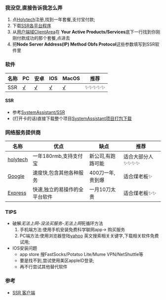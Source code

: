 
### 我没空,直接告诉我怎么弄
1. 点[Holytech](https://service.holytech.tech/aff.php?aff=2277)注册,找到一年套餐,支付宝付款;
2. 下载[SSR各平台程序](https://github.com/liuwake/SystemAssitant/archive/master.zip)
3. 从[用户端域ClientArea](https://service.holytech.tech/clientarea.php)在 **Your Active Products/Services**底下一行找到你刚刚付款成功的那个套餐,点进去
4. 把**Node	Server Address(IP)	Method	Obfs	Protocol**这些参数填写到SSR软件里

### 软件
名称|PC  |安卓  |IOS|MacOS|推荐
--|--|--|--|--|--|
SSR |[√](https://github.com/liuwake/SystemAssitant/blob/master/Network/SSR/ShadowsocksR-win-4.9.0.zip)  |[√](https://github.com/liuwake/SystemAssitant/blob/master/Network/SSR/shadowsocksr.apk)  | [√](https://itunes.apple.com/us/app/fastsocks-proxy-vpn-tookit/id1388244800?mt=8)| [√](https://github.com/liuwake/SystemAssitant/blob/master/Network/SSR/ShadowsocksX-NG-R8.dmg)|✨✨✨✨✨

#### SSR
- 参考[SystemAssistant/SSR](https://github.com/liuwake/SystemAssitant/tree/master/Network/SSR)
- (打开卡的话)直接下载整个项目[SystemAssistant项目打包下载](https://github.com/liuwake/SystemAssitant/archive/master.zip)



###  网络服务提供商
名称| 优点 |缺点  |推荐
--|--|--|--|
[holytech](https://service.holytech.tech/aff.php?aff=2277)| 一年180rmb,支持支付宝 | 新公司,有跑路可能 |适合大部分人✨✨✨✨
[Google](https://cloud.google.com/)|速度快,包含其他各种服务|400刀一年,贵到爆|适合煤老板✨
[Express](https://www.expressvpn.com/)|快速,独立的易操作的全平台软件|一月10刀太贵|适合煤老板✨✨

### TIPS
- 破解*无法上网-没法买服务-无法上网*死循环方法
   1. 手机端方法:使用手机安装免费科学联网app-> 购买服务
   	2. PC端方法:使用浏览器登陆[yahoo](https://www.yahoo.com/) 英文搜索相关关键字,下载相关软件免费试用;
- IOS安装问题
   - app store 搜FastSocks/Potatso Lite/Mume VPN/NetShuttle等
   - 要是找不到,尝试使用美区appleID登录;
   - 再不行尝试其他替代软件 	

### 参考
- [SSR 客户端](https://tlanyan.me/shadowsockr-shadowsocksr-shadowsocksrr-clients/)



